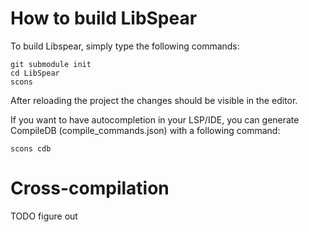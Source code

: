 
# How to build LibSpear

To build Libspear, simply type the following commands:

```
git submodule init
cd LibSpear
scons
```

After reloading the project the changes should be visible in the editor.

If you want to have autocompletion in your LSP/IDE, you can generate CompileDB (compile_commands.json) with a following command:

```
scons cdb
```

# Cross-compilation

TODO figure out
